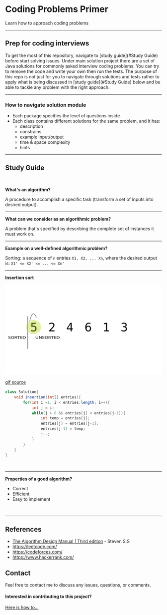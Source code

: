 # Coding Problems Primer
Learn how to approach coding problems
****
## Prep for coding interviews
To get the most of this repository, navigate to [study guide](#Study Guide) before start solving issues.
Under main solution project there are a set of Java solutions for commonly asked interview coding problems. 
You can try to remove the code and write your own then run the tests. 
The purpose of this repo is not just for you to navigate through solutions and tests rather to apply what is being discussed in [study guide](#Study Guide) below and be able to tackle any problem with the right approach.
****

### How to navigate solution module
- Each package specifies the level of questions inside
- Each class contains different solutions for the same problem, and it has:
    - description
    - constrains
    - example input/output
    - time & space complexity
    - hints
****
## Study Guide
<br/>

**What's an algorithm?**

A procedure to accomplish a specific task (transform a set of inputs into desired output).
<br/>
****
**What can we consider as an algorithmic problem?**

A problem that's specified by describing the complete set of instances it must work on.
<br/>
****
**Example on a well-defined algorithmic problem?**

Sorting: a sequence of `n` entries `X1, X2, ... Xn`, where the desired output is: `X1' <= X2' <= ... <= Xn'`
****
**Insertion sort**

![](solutions/src/main/resources/gifs/insertion-sort.gif)

[gif source](https://www.google.com/url?sa=i&url=https%3A%2F%2Fwww.pinterest.com%2Fpin%2F420734790180626311%2F&psig=AOvVaw0J8yT_py2zc_TNRdYbJMdZ&ust=1642943133849000&source=images&cd=vfe&ved=2ahUKEwiG8KagtsX1AhXDtKQKHVugCuwQr4kDegUIARDxAQ)

```java
class Solution{
    void insertion(int[] entries){
        for(int i =1; i < entries.length; i++){
            int j = i;
            while(j > 0 && entries[j] < entries[j-1]){
                int temp = entries[j];
                entries[j] = entries[j-1];
                entries[j-1] = temp;
                j--;
            }
        }
    }
}
```
<br/>

****

**Properties of a good algorithm?**
- Correct
- Efficient
- Easy to implement

<br/>

****

## References
- [The Algorithm Design Manual | Third edition](https://www.amazon.de/Algorithm-Design-Manual-Computer-Science/dp/3030542556/ref=asc_df_3030542556/?tag=googshopde-21&linkCode=df0&hvadid=447482713157&hvpos=&hvnetw=g&hvrand=85054541206852219&hvpone=&hvptwo=&hvqmt=&hvdev=c&hvdvcmdl=&hvlocint=&hvlocphy=1004363&hvtargid=pla-927547030735&psc=1&th=1&psc=1) - Steven S.S
- https://leetcode.com/
- https://codeforces.com/
- https://www.hackerrank.com/

## Contact 
Feel free to contact me to discuss any issues, questions, or comments.

#### Interested in contributing to this project? 
[Here is how to...](https://docs.github.com/en/get-started/quickstart/contributing-to-projects#about-forking)
